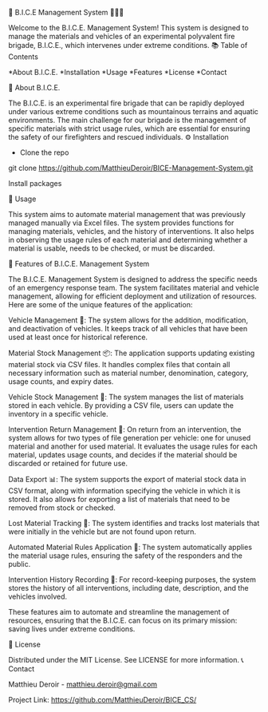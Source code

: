 🚀 B.I.C.E Management System 👨‍🔬🚒

Welcome to the B.I.C.E. Management System! This system is designed to manage the materials and vehicles of an experimental polyvalent fire brigade, B.I.C.E., which intervenes under extreme conditions.
📚 Table of Contents

   *About B.I.C.E.
   *Installation
   *Usage
   *Features
   *License
   *Contact

🚒 About B.I.C.E.

The B.I.C.E. is an experimental fire brigade that can be rapidly deployed under various extreme conditions such as mountainous terrains and aquatic environments. The main challenge for our brigade is the management of specific materials with strict usage rules, which are essential for ensuring the safety of our firefighters and rescued individuals.
⚙️ Installation

   * Clone the repo

git clone https://github.com/MatthieuDeroir/BICE-Management-System.git

Install packages

🎯 Usage

This system aims to automate material management that was previously managed manually via Excel files. The system provides functions for managing materials, vehicles, and the history of interventions. It also helps in observing the usage rules of each material and determining whether a material is usable, needs to be checked, or must be discarded.

🌟 Features of B.I.C.E. Management System

The B.I.C.E. Management System is designed to address the specific needs of an emergency response team. The system facilitates material and vehicle management, allowing for efficient deployment and utilization of resources. Here are some of the unique features of the application:

Vehicle Management 🚒: The system allows for the addition, modification, and deactivation of vehicles. It keeps track of all vehicles that have been used at least once for historical reference.

Material Stock Management 📦: The application supports updating existing material stock via CSV files. It handles complex files that contain all necessary information such as material number, denomination, category, usage counts, and expiry dates.

Vehicle Stock Management 🚐: The system manages the list of materials stored in each vehicle. By providing a CSV file, users can update the inventory in a specific vehicle.

Intervention Return Management 🏥: On return from an intervention, the system allows for two types of file generation per vehicle: one for unused material and another for used material. It evaluates the usage rules for each material, updates usage counts, and decides if the material should be discarded or retained for future use.

Data Export 📊: The system supports the export of material stock data in CSV format, along with information specifying the vehicle in which it is stored. It also allows for exporting a list of materials that need to be removed from stock or checked.

Lost Material Tracking 📍: The system identifies and tracks lost materials that were initially in the vehicle but are not found upon return.

Automated Material Rules Application 🤖: The system automatically applies the material usage rules, ensuring the safety of the responders and the public.

Intervention History Recording 📖: For record-keeping purposes, the system stores the history of all interventions, including date, description, and the vehicles involved.

These features aim to automate and streamline the management of resources, ensuring that the B.I.C.E. can focus on its primary mission: saving lives under extreme conditions.

📜 License

Distributed under the MIT License. See LICENSE for more information.
📞 Contact

Matthieu Deroir - matthieu.deroir@gmail.com

Project Link: https://github.com/MatthieuDeroir/BICE_CS/
